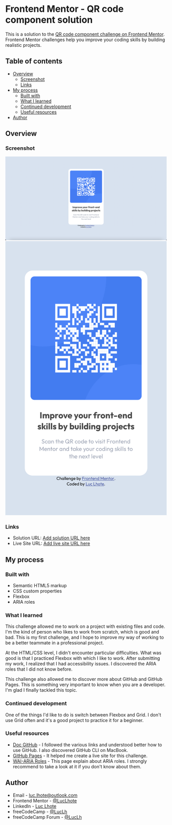 # Frontend Mentor - QR code component solution

This is a solution to the [QR code component challenge on Frontend Mentor](https://www.frontendmentor.io/challenges/qr-code-component-iux_sIO_H). Frontend Mentor challenges help you improve your coding skills by building realistic projects. 

## Table of contents

- [Overview](#overview)
  - [Screenshot](#screenshot)
  - [Links](#links)
- [My process](#my-process)
  - [Built with](#built-with)
  - [What I learned](#what-i-learned)
  - [Continued development](#continued-development)
  - [Useful resources](#useful-resources)
- [Author](#author)

## Overview

### Screenshot

![Desktop Solution](./design/desktop-final-result.png)
![Mobile Solution](./design/mobile-final-result.jpeg)

### Links

- Solution URL: [Add solution URL here](https://github.com/LucLhote/FrontendMentor-QR-code-component-challenge)
- Live Site URL: [Add live site URL here](https://luclhote.github.io/FrontendMentor-QR-code-component-challenge/)

## My process

### Built with

- Semantic HTML5 markup
- CSS custom properties
- Flexbox
- ARIA roles

### What I learned

This challenge allowed me to work on a project with existing files and code. I'm the kind of person who likes to work from scratch, which is good and bad. This is my first challenge, and I hope to improve my way of working to be a better teammate in a professional project.

At the HTML/CSS level, I didn't encounter particular difficulties. What was good is that I practiced Flexbox with which I like to work. After submitting my work, I realized that I had accessibility issues. I discovered the ARIA roles that I did not know before.

This challenge also allowed me to discover more about GitHub and GitHub Pages. This is something very important to know when you are a developer. I'm glad I finally tackled this topic.

### Continued development

One of the things I'd like to do is switch between Flexbox and Grid. I don't use Grid often and it's a good project to practice it for a beginner.

### Useful resources

- [Doc GitHub](https://docs.github.com/en/get-started/quickstart) - I followed the various links and understood better how to use GitHub. I also discovered GitHub CLI on MacBook.
- [GitHub Pages](https://pages.github.com/) - It helped me create a live site for this challenge.
- [WAI-ARIA Roles](https://developer.mozilla.org/en-US/docs/Web/Accessibility/ARIA/Roles) - This page explain about ARIA roles. I strongly recommend to take a look at it if you don't know about them.

## Author

- Email - [luc.lhote@outlook.com](luc.lhote@outlook.com)
- Frontend Mentor - [@LucLhote](https://www.frontendmentor.io/profile/LucLhote)
- LinkedIn - [Luc Lhote](https://www.linkedin.com/in/luclhote/)
- freeCodeCamp - [@LucLh](https://www.freecodecamp.org/LucLh)
- freeCodeCamp Forum - [@LucLh](https://forum.freecodecamp.org/u/luclh/summary)
